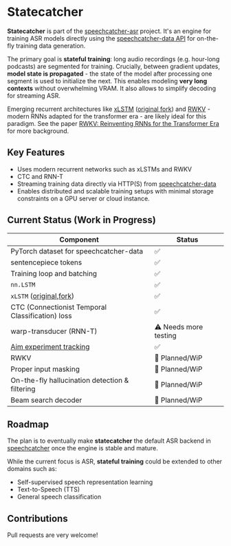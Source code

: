 # Statecatcher

**Statecatcher** is part of the [speechcatcher-asr](https://github.com/speechcatcher-asr/speechcatcher) project. It's an engine for training ASR models directly using the [speechcatcher-data API](https://github.com/speechcatcher-asr/speechcatcher-data) for on-the-fly training data generation.  

The primary goal is **stateful training**: long audio recordings (e.g. hour-long podcasts) are segmented for training. Crucially, between gradient updates, **model state is propagated** - the state of the model after processing one segment is used to initialize the next. This enables modeling **very long contexts** without overwhelming VRAM. It also allows to simplify decoding for streaming ASR.

Emerging recurrent architectures like [xLSTM](https://github.com/speechcatcher-asr/xlstm) ([original fork](https://github.com/NX-AI/xlstm)) and [RWKV](https://www.rwkv.com/) - modern RNNs adapted for the transformer era - are likely ideal for this paradigm. See the paper [RWKV: Reinventing RNNs for the Transformer Era](https://arxiv.org/abs/2305.13048) for more background.

## Key Features

- Uses modern recurrent networks such as xLSTMs and RWKV
- CTC and RNN-T
- Streaming training data directly via HTTP(S) from [speechcatcher-data](https://github.com/speechcatcher-asr/speechcatcher-data)
- Enables distributed and scalable training setups with minimal storage constraints on a GPU server or cloud instance.

## Current Status (Work in Progress)

| Component | Status |
|----------|--------|
| PyTorch dataset for speechcatcher-data | ✅ |
| sentencepiece tokens | ✅ |
| Training loop and batching | ✅ |
| `nn.LSTM` | ✅ |
| `xLSTM` ([original](https://github.com/NX-AI/xlstm),[fork](https://github.com/speechcatcher-asr/xlstm)) | ✅ |
| CTC (Connectionist Temporal Classification) loss | ✅ |
| warp-transducer (RNN-T) | ⚠️ Needs more testing |
| [Aim experiment tracking](https://github.com/aimhubio/aim) | ✅ |
| RWKV | 🔄 Planned/WiP |
| Proper input masking | 🔄 Planned/WiP |
| On-the-fly hallucination detection & filtering | 🔄 Planned/WiP |
| Beam search decoder | 🔄 Planned/WiP |

## Roadmap

The plan is to eventually make **statecatcher** the default ASR backend in [speechcatcher](https://github.com/speechcatcher-asr/speechcatcher) once the engine is stable and mature.

While the current focus is ASR, **stateful training** could be extended to other domains such as:
- Self-supervised speech representation learning
- Text-to-Speech (TTS)
- General speech classification

## Contributions

Pull requests are very welcome! 
